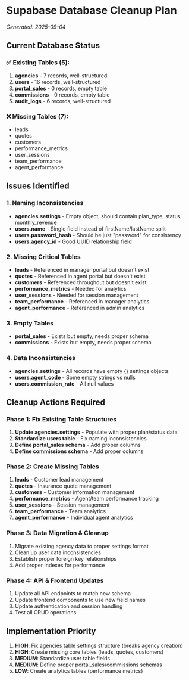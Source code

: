 # Supabase Database Cleanup Plan
*Generated: 2025-09-04*

## Current Database Status

### ✅ Existing Tables (5):
1. **agencies** - 7 records, well-structured
2. **users** - 16 records, well-structured  
3. **portal_sales** - 0 records, empty table
4. **commissions** - 0 records, empty table
5. **audit_logs** - 6 records, well-structured

### ❌ Missing Tables (7):
- leads
- quotes
- customers
- performance_metrics
- user_sessions
- team_performance
- agent_performance

## Issues Identified

### 1. Naming Inconsistencies
- **agencies.settings** - Empty object, should contain plan_type, status, monthly_revenue
- **users.name** - Single field instead of firstName/lastName split
- **users.password_hash** - Should be just "password" for consistency
- **users.agency_id** - Good UUID relationship field

### 2. Missing Critical Tables
- **leads** - Referenced in manager portal but doesn't exist
- **quotes** - Referenced in agent portal but doesn't exist  
- **customers** - Referenced throughout but doesn't exist
- **performance_metrics** - Needed for analytics
- **user_sessions** - Needed for session management
- **team_performance** - Referenced in manager analytics
- **agent_performance** - Referenced in admin analytics

### 3. Empty Tables
- **portal_sales** - Exists but empty, needs proper schema
- **commissions** - Exists but empty, needs proper schema

### 4. Data Inconsistencies
- **agencies.settings** - All records have empty {} settings objects
- **users.agent_code** - Some empty strings vs nulls
- **users.commission_rate** - All null values

## Cleanup Actions Required

### Phase 1: Fix Existing Table Structures
1. **Update agencies.settings** - Populate with proper plan/status data
2. **Standardize users table** - Fix naming inconsistencies
3. **Define portal_sales schema** - Add proper columns
4. **Define commissions schema** - Add proper columns

### Phase 2: Create Missing Tables  
1. **leads** - Customer lead management
2. **quotes** - Insurance quote management
3. **customers** - Customer information management
4. **performance_metrics** - Agent/team performance tracking
5. **user_sessions** - Session management
6. **team_performance** - Team analytics
7. **agent_performance** - Individual agent analytics

### Phase 3: Data Migration & Cleanup
1. Migrate existing agency data to proper settings format
2. Clean up user data inconsistencies
3. Establish proper foreign key relationships
4. Add proper indexes for performance

### Phase 4: API & Frontend Updates
1. Update all API endpoints to match new schema
2. Update frontend components to use new field names
3. Update authentication and session handling
4. Test all CRUD operations

## Implementation Priority
1. **HIGH**: Fix agencies table settings structure (breaks agency creation)
2. **HIGH**: Create missing core tables (leads, quotes, customers)
3. **MEDIUM**: Standardize user table fields
4. **MEDIUM**: Define proper portal_sales/commissions schemas
5. **LOW**: Create analytics tables (performance metrics)